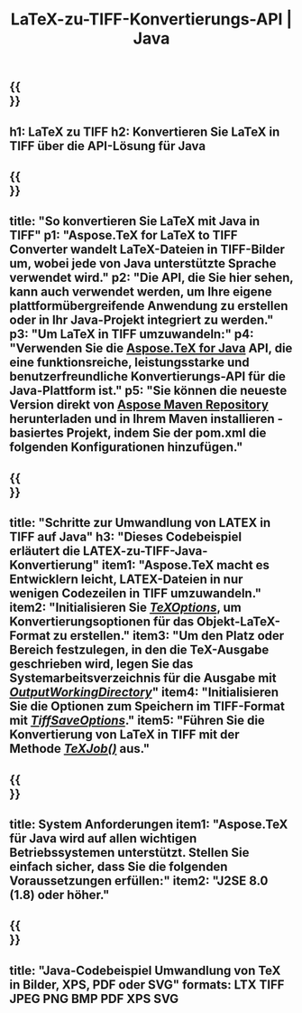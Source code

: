 ﻿---
translation: true
template: /_templates/_conversion-child-java.md
title: LaTeX-zu-TIFF-Konvertierungs-API | Java
description: LaTeX-zu-TIFF-Konvertierungsfunktion. Integrieren Sie diese lokale Java-Bibliothek in Ihr Projekt oder verwenden Sie plattformübergreifende Anwendungen, um LaTeX in TIFF zu konvertieren.
keywords: Latex zu TIFF API Java, Latex2TIFF integrieren
url: /java/conversion/latex-to-tiff/
family: tex
platformtag: java
feature: conversion
informat: LATEX
outformat: TIFF
otherformats: BMP XPS PDF JPEG
---

{{<section banner>}}
---
h1: LaTeX zu TIFF
h2: Konvertieren Sie LaTeX in TIFF über die API-Lösung für Java
---

{{<section overview>}}
---
title: "So konvertieren Sie LaTeX mit Java in TIFF"
p1: "Aspose.TeX for LaTeX to TIFF Converter wandelt LaTeX-Dateien in TIFF-Bilder um, wobei jede von Java unterstützte Sprache verwendet wird."
p2: "Die API, die Sie hier sehen, kann auch verwendet werden, um Ihre eigene plattformübergreifende Anwendung zu erstellen oder in Ihr Java-Projekt integriert zu werden."
p3: "Um LaTeX in TIFF umzuwandeln:"
p4: "Verwenden Sie die [Aspose.TeX for Java](https://products.aspose.com/tex/java) API, die eine funktionsreiche, leistungsstarke und benutzerfreundliche Konvertierungs-API für die Java-Plattform ist."
p5: "Sie können die neueste Version direkt von [Aspose Maven Repository](https://repository.aspose.com/tex/) herunterladen und in Ihrem Maven installieren -basiertes Projekt, indem Sie der pom.xml die folgenden Konfigurationen hinzufügen."
---

{{<section feature1>}}
---
title: "Schritte zur Umwandlung von LATEX in TIFF auf Java"
h3: "Dieses Codebeispiel erläutert die LATEX-zu-TIFF-Java-Konvertierung"
item1: "Aspose.TeX macht es Entwicklern leicht, LATEX-Dateien in nur wenigen Codezeilen in TIFF umzuwandeln."
item2: "Initialisieren Sie [*TeXOptions*](https://reference.aspose.com/tex/java/com.aspose.tex/TeXOptions), um Konvertierungsoptionen für das Objekt-LaTeX-Format zu erstellen."
item3: "Um den Platz oder Bereich festzulegen, in den die TeX-Ausgabe geschrieben wird, legen Sie das Systemarbeitsverzeichnis für die Ausgabe mit [*OutputWorkingDirectory*](https://reference.aspose.com/tex/java/com.aspose.tex/TeXOptions#getOutputWorkingDirectory--)"
item4: "Initialisieren Sie die Optionen zum Speichern im TIFF-Format mit [*TiffSaveOptions*](https://reference.aspose.com/tex/java/com.aspose.tex.rendering/TiffSaveOptions)."
item5: "Führen Sie die Konvertierung von LaTeX in TIFF mit der Methode [*TeXJob()*](https://reference.aspose.com/tex/java/com.aspose.tex/TeXJob) aus."
---

{{<section feature2>}}
---
title: System Anforderungen
item1: "Aspose.TeX für Java wird auf allen wichtigen Betriebssystemen unterstützt. Stellen Sie einfach sicher, dass Sie die folgenden Voraussetzungen erfüllen:"
item2: "J2SE 8.0 (1.8) oder höher."
---

{{<section widget>}}
---
title: "Java-Codebeispiel Umwandlung von TeX in Bilder, XPS, PDF oder SVG"
formats: LTX TIFF JPEG PNG BMP PDF XPS SVG
---